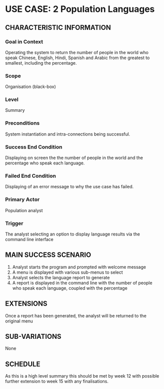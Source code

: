 # USE CASE: 2 Population Languages

## CHARACTERISTIC INFORMATION

### Goal in Context

Operating the system to return the number of people in the world who speak Chinese, English, Hindi, Spanish and Arabic from the greatest to smallest, including the percentage.
### Scope

Organisation (black-box)

### Level

Summary

### Preconditions

System instantiation and intra-connections being successful.

### Success End Condition

Displaying on screen the the number of people in the world and the percentage who speak each language.

### Failed End Condition

Displaying of an error message to why the use case has failed.

### Primary Actor

Population analyst

### Trigger

The analyst selecting an option to display language results via the command line interface

## MAIN SUCCESS SCENARIO

1. Analyst starts the program and prompted with welcome message
2. A menu is displayed with various sub-menus to select
3. Analyst selects the language report to generate
4. A report is displayed in the command line with the number of people who speak each language, coupled with the percentage

## EXTENSIONS

Once a report has been generated, the analyst will be returned to the original menu

## SUB-VARIATIONS

None

## SCHEDULE

As this is a high level summary this should be met by week 12 with possible further extension to week 15 with any finalisations.